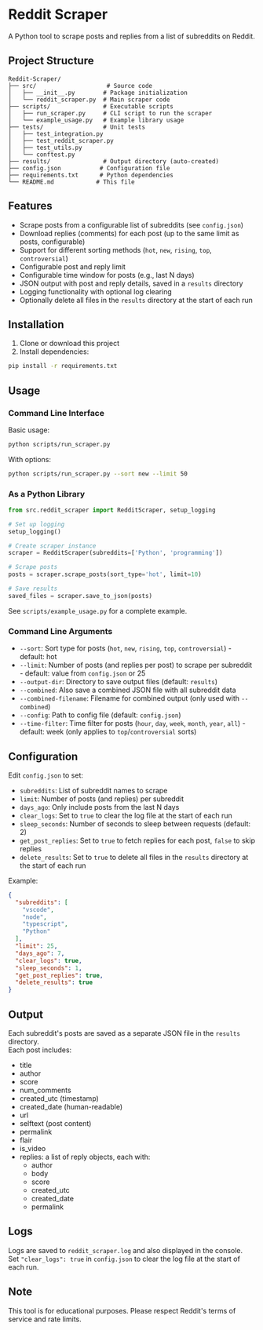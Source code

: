 # Reddit Scraper

A Python tool to scrape posts and replies from a list of subreddits on Reddit.

## Project Structure

```
Reddit-Scraper/
├── src/                    # Source code
│   ├── __init__.py        # Package initialization
│   └── reddit_scraper.py  # Main scraper code
├── scripts/               # Executable scripts
│   ├── run_scraper.py     # CLI script to run the scraper
│   └── example_usage.py   # Example library usage
├── tests/                 # Unit tests
│   ├── test_integration.py
│   ├── test_reddit_scraper.py
│   ├── test_utils.py
│   └── conftest.py
├── results/               # Output directory (auto-created)
├── config.json           # Configuration file
├── requirements.txt      # Python dependencies
└── README.md            # This file
```

## Features

- Scrape posts from a configurable list of subreddits (see `config.json`)
- Download replies (comments) for each post (up to the same limit as posts, configurable)
- Support for different sorting methods (`hot`, `new`, `rising`, `top`, `controversial`)
- Configurable post and reply limit
- Configurable time window for posts (e.g., last N days)
- JSON output with post and reply details, saved in a `results` directory
- Logging functionality with optional log clearing
- Optionally delete all files in the `results` directory at the start of each run

## Installation

1. Clone or download this project
2. Install dependencies:
```bash
pip install -r requirements.txt
```

## Usage

### Command Line Interface

Basic usage:
```bash
python scripts/run_scraper.py
```

With options:
```bash
python scripts/run_scraper.py --sort new --limit 50
```

### As a Python Library

```python
from src.reddit_scraper import RedditScraper, setup_logging

# Set up logging
setup_logging()

# Create scraper instance
scraper = RedditScraper(subreddits=['Python', 'programming'])

# Scrape posts
posts = scraper.scrape_posts(sort_type='hot', limit=10)

# Save results
saved_files = scraper.save_to_json(posts)
```

See `scripts/example_usage.py` for a complete example.

### Command Line Arguments

- `--sort`: Sort type for posts (`hot`, `new`, `rising`, `top`, `controversial`) - default: hot
- `--limit`: Number of posts (and replies per post) to scrape per subreddit - default: value from `config.json` or 25
- `--output-dir`: Directory to save output files (default: `results`)
- `--combined`: Also save a combined JSON file with all subreddit data
- `--combined-filename`: Filename for combined output (only used with `--combined`)
- `--config`: Path to config file (default: `config.json`)
- `--time-filter`: Time filter for posts (`hour`, `day`, `week`, `month`, `year`, `all`) - default: week (only applies to `top`/`controversial` sorts)

## Configuration

Edit `config.json` to set:
- `subreddits`: List of subreddit names to scrape
- `limit`: Number of posts (and replies) per subreddit
- `days_ago`: Only include posts from the last N days
- `clear_logs`: Set to `true` to clear the log file at the start of each run
- `sleep_seconds`: Number of seconds to sleep between requests (default: 2)
- `get_post_replies`: Set to `true` to fetch replies for each post, `false` to skip replies
- `delete_results`: Set to `true` to delete all files in the `results` directory at the start of each run

Example:
```json
{
  "subreddits": [
    "vscode",
    "node",
    "typescript",
    "Python"
  ],
  "limit": 25,
  "days_ago": 7,
  "clear_logs": true,
  "sleep_seconds": 1,
  "get_post_replies": true,
  "delete_results": true
}
```

## Output

Each subreddit's posts are saved as a separate JSON file in the `results` directory.  
Each post includes:
- title
- author
- score
- num_comments
- created_utc (timestamp)
- created_date (human-readable)
- url
- selftext (post content)
- permalink
- flair
- is_video
- replies: a list of reply objects, each with:
  - author
  - body
  - score
  - created_utc
  - created_date
  - permalink

## Logs

Logs are saved to `reddit_scraper.log` and also displayed in the console.  
Set `"clear_logs": true` in `config.json` to clear the log file at the start of each run.

## Note

This tool is for educational purposes. Please respect Reddit's terms of service and rate limits.
